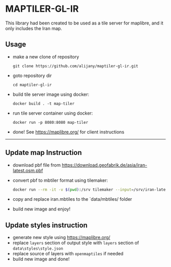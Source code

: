 # MAPTILER-GL-IR

This library had been created to be used as a tile server for maplibre, and it only includes the Iran map.

## Usage 

- make a new clone of repository

    ```shell
    git clone https://github.com/alijany/maptiler-gl-ir.git
    ```

- goto repository dir

    ```shell
    cd maptiler-gl-ir
    ```

- build tile server image using docker:

    ```properties
    docker build . -t map-tiler
    ```

- run tile server container using docker:

    ```properties
    docker run -p 8080:8080 map-tiler
    ```

 - done! See https://maplibre.org/ for client instructions

---

## Update map Instruction

- download pbf file from  https://download.geofabrik.de/asia/iran-latest.osm.pbf
- convert pbf to mbtiler format using tilemaker:

    ```sh
    docker run --rm -it -v $(pwd):/srv tilemaker --input=/srv/iran-latest.osm.pbf --output=/srv/iran.mbtiles
    ```
- copy and replace iran.mbtiles to the `data/mbtiles/ folder
- build new image and enjoy!

## Update styles instruction

-  generate new style using https://maplibre.org/
-  replace `layers` section of output style with `layers` section of `data\styles\style.json`
- replace source of layers with `openmaptiles` if needed
- build new image and done!
